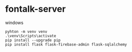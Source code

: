 # fontalk-server

windows
```
pyhton -m venv venv
.\venv\Scripts\activate
pip install --upgrade pip
pip install flask flask-firebase-admin flask-sqlalchemy
```
